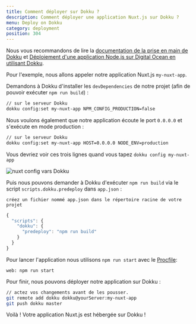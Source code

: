 ```yaml
---
title: Comment déployer sur Dokku ?
description: Comment déployer une application Nuxt.js sur Dokku ?
menu: Deploy on Dokku
category: deployment
position: 304
---
```


Nous vous recommandons de lire la [documentation de la prise en main de Dokku](http://dokku.viewdocs.io/dokku/getting-started/installation/) et [Déploiement d'une application Node.js sur Digital Ocean en utilisant Dokku](http://jakeklassen.com/post/deploying-a-node-app-on-digital-ocean-using-dokku/).

Pour l'exemple, nous allons appeler notre application Nuxt.js `my-nuxt-app`.

Demandons à Dokku d'installer les `devDependencies` de notre projet (afin de pouvoir exécuter `npm run build`) :

```bash
// sur le serveur Dokku
dokku config:set my-nuxt-app NPM_CONFIG_PRODUCTION=false
```

Nous voulons également que notre application écoute le port `0.0.0.0` et s'exécute en mode production :

```bash
// sur le serveur Dokku
dokku config:set my-nuxt-app HOST=0.0.0.0 NODE_ENV=production
```

Vous devriez voir ces trois lignes quand vous tapez `dokku config my-nuxt-app`

![nuxt config vars Dokku](https://i.imgur.com/9FNsaoQ.png)

Puis nous pouvons demander à Dokku d'exécuter `npm run build` via le script `scripts.dokku.predeploy` dans `app.json` :

`créez un fichier nommé app.json dans le répertoire racine de votre projet`

```js
{
  "scripts": {
    "dokku": {
      "predeploy": "npm run build"
    }
  }
}
```

Pour lancer l'application nous utilisons `npm run start` avec le [Procfile](http://dokku.viewdocs.io/dokku/deployment/methods/dockerfiles/#procfiles-and-multiple-processes):

```
web: npm run start
```

Pour finir, nous pouvons déployer notre application sur Dokku :

```bash
// actez vos changements avant de les pousser.
git remote add dokku dokku@yourServer:my-nuxt-app
git push dokku master
```

Voilà ! Votre application Nuxt.js est hébergée sur Dokku !
